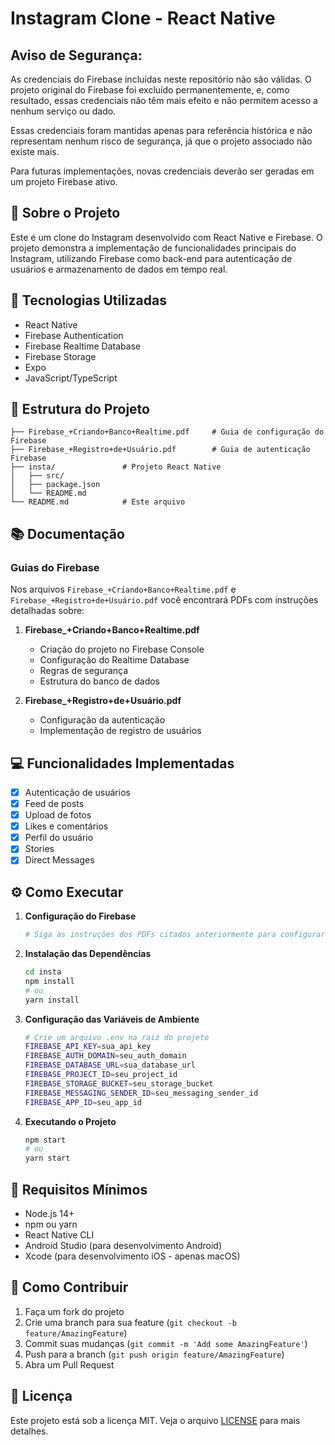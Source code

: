 # Instagram Clone - React Native

## Aviso de Segurança:

As credenciais do Firebase incluídas neste repositório não são válidas. O projeto original do Firebase foi excluído permanentemente, e, como resultado, essas credenciais não têm mais efeito e não permitem acesso a nenhum serviço ou dado.

Essas credenciais foram mantidas apenas para referência histórica e não representam nenhum risco de segurança, já que o projeto associado não existe mais.

Para futuras implementações, novas credenciais deverão ser geradas em um projeto Firebase ativo.

## 📱 Sobre o Projeto

Este é um clone do Instagram desenvolvido com React Native e Firebase. O projeto demonstra a implementação de funcionalidades principais do Instagram, utilizando Firebase como back-end para autenticação de usuários e armazenamento de dados em tempo real.

## 🚀 Tecnologias Utilizadas

- React Native
- Firebase Authentication
- Firebase Realtime Database
- Firebase Storage
- Expo
- JavaScript/TypeScript

## 📁 Estrutura do Projeto

```
├── Firebase_+Criando+Banco+Realtime.pdf     # Guia de configuração do Firebase
├── Firebase_+Registro+de+Usuário.pdf        # Guia de autenticação Firebase
├── insta/               # Projeto React Native
│   ├── src/
│   ├── package.json
│   └── README.md
└── README.md            # Este arquivo
```

## 📚 Documentação

### Guias do Firebase
Nos arquivos `Firebase_+Criando+Banco+Realtime.pdf` e `Firebase_+Registro+de+Usuário.pdf` você encontrará PDFs com instruções detalhadas sobre:

1. **Firebase_+Criando+Banco+Realtime.pdf**
   - Criação do projeto no Firebase Console
   - Configuração do Realtime Database
   - Regras de segurança
   - Estrutura do banco de dados

2. **Firebase_+Registro+de+Usuário.pdf**
   - Configuração da autenticação
   - Implementação de registro de usuários

## 💻 Funcionalidades Implementadas

- [x] Autenticação de usuários
- [x] Feed de posts
- [x] Upload de fotos
- [x] Likes e comentários
- [x] Perfil do usuário
- [x] Stories
- [x] Direct Messages

## ⚙️ Como Executar

1. **Configuração do Firebase**
   ```bash
   # Siga as instruções dos PDFs citados anteriormente para configurar seu projeto
   ```

2. **Instalação das Dependências**
   ```bash
   cd insta
   npm install
   # ou
   yarn install
   ```

3. **Configuração das Variáveis de Ambiente**
   ```bash
   # Crie um arquivo .env na raiz do projeto
   FIREBASE_API_KEY=sua_api_key
   FIREBASE_AUTH_DOMAIN=seu_auth_domain
   FIREBASE_DATABASE_URL=sua_database_url
   FIREBASE_PROJECT_ID=seu_project_id
   FIREBASE_STORAGE_BUCKET=seu_storage_bucket
   FIREBASE_MESSAGING_SENDER_ID=seu_messaging_sender_id
   FIREBASE_APP_ID=seu_app_id
   ```

4. **Executando o Projeto**
   ```bash
   npm start
   # ou
   yarn start
   ```

## 📱 Requisitos Mínimos

- Node.js 14+
- npm ou yarn
- React Native CLI
- Android Studio (para desenvolvimento Android)
- Xcode (para desenvolvimento iOS - apenas macOS)

## 🤝 Como Contribuir

1. Faça um fork do projeto
2. Crie uma branch para sua feature (`git checkout -b feature/AmazingFeature`)
3. Commit suas mudanças (`git commit -m 'Add some AmazingFeature'`)
4. Push para a branch (`git push origin feature/AmazingFeature`)
5. Abra um Pull Request

## 📝 Licença

Este projeto está sob a licença MIT. Veja o arquivo [LICENSE](LICENSE) para mais detalhes.
